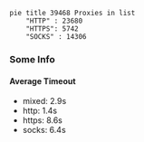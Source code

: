 
```mermaid
pie title 39468 Proxies in list
    "HTTP" : 23680
    "HTTPS": 5742
    "SOCKS" : 14306
```

### Some Info
#### Average Timeout

- mixed: 2.9s
- http: 1.4s
- https: 8.6s
- socks: 6.4s
